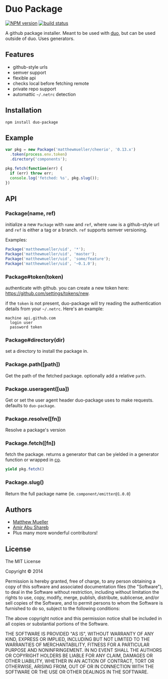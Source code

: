 # Duo Package

[![NPM version][npm-image]][npm-url]
[![build status][travis-image]][travis-url]

A github package installer. Meant to be used with [duo](http://github.com/duojs/duo), but can be used outside of duo. Uses generators.

## Features

- github-style urls
- semver support
- flexible api
- checks local before fetching remote
- private repo support
- automattic `~/.netrc` detection

## Installation

```
npm install duo-package
```

## Example

```js
var pkg = new Package('matthewmueller/cheerio', '0.13.x')
  .token(process.env.token)
  .directory('components');

pkg.fetch(function(err) {
  if (err) throw err;
  console.log('fetched: %s', pkg.slug());
})
```

## API

### Package(name, ref)

initialize a new `Package` with `name` and `ref`, where `name` is a github-style url and `ref` is either a tag or a branch. `ref` supports semver versioning.

Examples:

```js
Package('matthewmueller/uid', '*');
Package('matthewmueller/uid', 'master');
Package('matthewmueller/uid', 'some/feature');
Package('matthewmueller/uid', '~0.1.0');
```

### Package#token(token)

authenticate with github. you can create a new token here: https://github.com/settings/tokens/new.

if the `token` is not present, duo-package will try reading the authentication details from your `~/.netrc`. Here's an example:

```
machine api.github.com
  login user
  password token
```

### Package#directory(dir)

set a directory to install the package in.

### Package.path([path])

Get the path of the fetched package. optionally add a relative `path`.

### Package.useragent([ua])

Get or set the user agent header duo-package uses to make requests. defaults to `duo-package`.

### Package.resolve([fn])

Resolve a package's version

### Package.fetch([fn])

fetch the package. returns a generator that can be yielded in a generator function or wrapped in [co](http://github.com/visionmedia/co).

```js
yield pkg.fetch()
```

### Package.slug()

Return the full package name (ie. `component/emitter@1.0.0`)

## Authors

- [Matthew Mueller](https://github.com/MatthewMueller)
- [Amir Abu Shareb](https://github.com/yields)
- Plus many more wonderful contributors!

## License

The MIT License

Copyright &copy; 2014

Permission is hereby granted, free of charge, to any person obtaining a copy of this software and associated documentation files (the "Software"), to deal in the Software without restriction, including without limitation the rights to use, copy, modify, merge, publish, distribute, sublicense, and/or sell copies of the Software, and to permit persons to whom the Software is furnished to do so, subject to the following conditions:

The above copyright notice and this permission notice shall be included in all copies or substantial portions of the Software.

THE SOFTWARE IS PROVIDED "AS IS", WITHOUT WARRANTY OF ANY KIND, EXPRESS OR IMPLIED, INCLUDING BUT NOT LIMITED TO THE WARRANTIES OF MERCHANTABILITY, FITNESS FOR A PARTICULAR PURPOSE AND NONINFRINGEMENT. IN NO EVENT SHALL THE AUTHORS OR COPYRIGHT HOLDERS BE LIABLE FOR ANY CLAIM, DAMAGES OR OTHER LIABILITY, WHETHER IN AN ACTION OF CONTRACT, TORT OR OTHERWISE, ARISING FROM, OUT OF OR IN CONNECTION WITH THE SOFTWARE OR THE USE OR OTHER DEALINGS IN THE SOFTWARE.

[npm-image]: https://img.shields.io/npm/v/duo-package.svg?style=flat
[npm-url]: https://npmjs.org/package/duo-package
[travis-image]: https://img.shields.io/travis/duojs/package.svg?style=flat
[travis-url]: https://travis-ci.org/duojs/package
